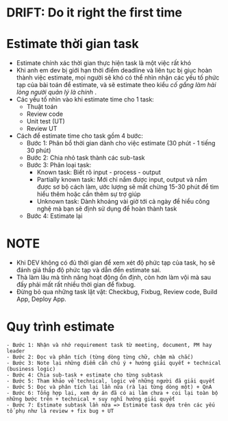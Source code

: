 # DRIFT: Do it right the first time
# Estimate thời gian task
- Estimate chính xác thời gian thực hiện task là một việc rất khó
- Khi anh em dev bị giới hạn thời điểm deadline và liên tục bị giục hoàn thành việc estimate, mọi người sẽ khó có thể nhìn nhận các yếu tố phức tạp của bài toán để estimate, và sẽ estimate theo kiểu *cố gắng làm hài lòng người quản lý là chính* .
- Các yếu tố nhìn vào khi estimate time cho 1 task:
    + Thuật toán
    + Review code
    + Unit test (UT)
    + Review UT
- Cách để estimate time cho task gồm 4 bước:
    + Bước 1: Phân bổ thời gian dành cho việc estimate (30 phút - 1 tiếng 30 phút)
    + Bước 2: Chia nhỏ task thành các sub-task
    + Bước 3: Phân loại task: 
        - Known task: Biết rõ input - process - output
        - Partially known task:  Mới chỉ nắm được input, output và nắm được sơ bộ cách làm, ước lượng sẽ mất chừng 15-30 phút để tìm hiểu thêm hoặc cần thêm sự trợ giúp 
        - Unknown task: Dành khoảng vài giờ tới cả ngày để hiểu công nghệ mà bạn sẽ định sử dụng để hoàn thành task
    + Bước 4: Estimate lại
# NOTE
- Khi DEV không có đủ thời gian để xem xét độ phức tạp của task, họ sẽ đánh giá thấp độ phức tạp và dẫn đến estimate sai.
- Thà làm lâu mà tính năng hoạt động ổn định, còn hơn làm vội mà sau đấy phải mất rất nhiều thời gian để fixbug.
- Đừng bỏ qua những task lặt vặt: Checkbug, Fixbug, Review code, Build App, Deploy App.

# Quy trình estimate
    - Bước 1: Nhận và nhớ requirement task từ meeting, document, PM hay leader
    - Bước 2: Đọc và phân tích (từng dòng từng chữ, chậm mà chắc) 
    - Bước 3: Note lại những điểm cần chú ý + hướng giải quyết + technical (business logic)
    - Bước 4: Chia sub-task + estimate cho từng subtask
    - Bước 5: Tham khảo về technical, logic về những người đã giải quyết
    - Bước 5: Đọc và phân tích lại lần nữa (rà lại từng dòng một) + QnA 
    - Bước 6: Tổng hợp lại, xem dự án đã có ai làm chưa + coi lại toàn bộ những bước trên + technical + suy nghĩ hướng giải quyết
    - Bước 7: Estimate subtask lần nữa => Estimate task dựa trên các yếu tố phụ như là review + fix bug + UT